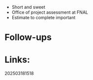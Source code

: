 - Short and sweet
- Office of project assessment at FNAL 
- Estimate to complete important 


# Follow-ups


# Links: 



202503181518

